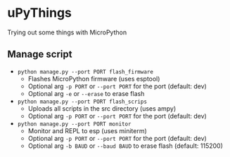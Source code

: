 # uPyThings
Trying out some things with MicroPython


## Manage script 
* `python manage.py --port PORT flash_firmware`
    * Flashes MicroPython firmware (uses esptool)
    * Optional arg `-p PORT` or `--port PORT` for the port (default: dev)
    * Optional arg `-e` or `--erase` to erase flash
* `python manage.py --port PORT flash_scrips`
    * Uploads all scripts in the src directory (uses ampy)
    * Optional arg `-p PORT` or `--port PORT` for the port (default: dev)
* `python manage.py --port PORT monitor`
    * Monitor and REPL to esp (uses miniterm)
    * Optional arg `-p PORT` or `--port PORT` for the port (default: dev)
    * Optional arg `-b BAUD` or `--baud BAUD` to erase flash (default: 115200)
